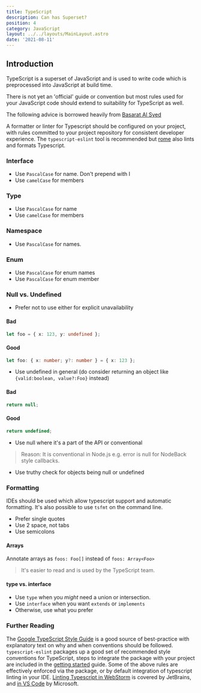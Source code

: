 ```yaml
---
title: TypeScript
description: Can has Superset?
position: 4
category: JavaScript
layout: ../../layouts/MainLayout.astro
date: '2021-08-11'
---
```


## Introduction

TypeScript is a superset of JavaScript and is used to write
code which is preprocessed into JavaScript at build time.

There is not yet an 'official' guide or convention but most
rules used for your JavaScript code should extend to
suitability for TypeScript as well.

The following advice is borrowed heavily from [Basarat Al Syed][ts-book]

A formatter or linter for Typescript should be configured on your project,
with rules committed to your project repository for consistent developer
experience. The `typescript-eslint` tool is recommended but [rome] also lints
and formats Typescript.

[ts-book]: https://basarat.gitbook.io/typescript/styleguide
[typescript-eslint]: https://typescript-eslint.io/docs/
[rome]: https://rome.tools/

### Interface

- Use `PascalCase` for name. Don't prepend with I
- Use `camelCase` for members

### Type

- Use `PascalCase` for name
- Use `camelCase` for members

### Namespace

- Use `PascalCase` for names.

### Enum

- Use `PascalCase` for enum names
- Use `PascalCase` for enum member

### Null vs. Undefined

- Prefer not to use either for explicit unavailability

#### Bad

```ts
let foo = { x: 123, y: undefined };
```

#### Good

```ts
let foo: { x: number; y?: number } = { x: 123 };
```

- Use undefined in general (do consider returning an object like `{valid:boolean, value?:Foo}` instead)

#### Bad

```ts
return null;
```

#### Good

```ts
return undefined;
```

- Use null where it's a part of the API or conventional

> Reason: It is conventional in Node.js e.g. error is null for NodeBack style callbacks.

- Use truthy check for objects being null or undefined

### Formatting

IDEs should be used which allow typescript support and
automatic formatting. It's also possible to use `tsfmt` on the command line.

- Prefer single quotes
- Use 2 space, not tabs
- Use semicolons

#### Arrays

Annotate arrays as `foos: Foo[]` instead of `foos: Array<Foo>`

> It's easier to read and is used by the TypeScript team.

#### type vs. interface

- Use `type` when you _might_ need a union or intersection.
- Use `interface` when you want `extends` or `implements`
- Otherwise, use what you prefer

### Further Reading

The [Google TypeScript Style Guide][gtsg] is a good source of best-practice with explanatory
text on why and when conventions should be followed. `typescript-eslint` packages up a good
set of recommended style conventions for TypeScript, steps to integrate the package with
your project are included in the [getting started][tselgs] guide. Some of the above rules
are effectively enforced via the package, or by default integration of typescript linting
in your IDE. [Linting Typescript in WebStorm][ts-ws] is covered by JetBrains, and [in VS Code][ts-vs]
by Microsoft.

[gtsg]: https://google.github.io/styleguide/tsguide.html
[tselgs]: https://typescript-eslint.io/getting-started
[ts-ws]: https://www.jetbrains.com/help/webstorm/linting-typescript.html
[ts-vs]: https://code.visualstudio.com/docs/languages/typescript
